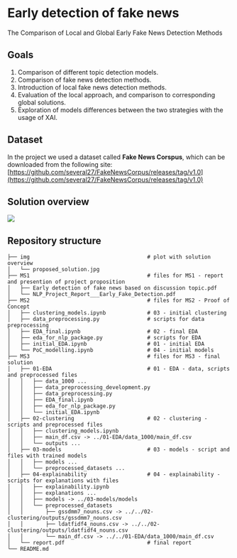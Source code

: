 # Early detection of fake news

The Comparison of Local and Global Early Fake News Detection Methods

## Goals
1. Comparison of different topic detection models.
2. Comparison of fake news detection methods.
3. Introduction of local fake news detection methods.
4. Evaluation of the local approach, and comparison to corresponding global solutions.
5. Exploration of models differences between the two strategies with the usage of XAI.

## Dataset

In the project we used a dataset called **Fake News Corspus**, which can be downloaded from the following site: [https://github.com/several27/FakeNewsCorpus/releases/tag/v1.0](https://github.com/several27/FakeNewsCorpus/releases/tag/v1.0)

## Solution overview

![](./img/proposed_solution.jpg)

## Repository structure

```
├── img                                     # plot with solution overview
│   └── proposed_solution.jpg
├── MS1                                     # files for MS1 - report and presention of project proposition
│   ├── Early detection of fake news based on discussion topic.pdf
│   └── NLP_Project_Report___Early_Fake_Detection.pdf
├── MS2                                     # files for MS2 - Proof of Concept
│   ├── clustering_models.ipynb             # 03 - initial clustering
│   ├── data_preprocessing.py               # scripts for data preprocessing
│   ├── EDA_final.ipynb                     # 02 - final EDA
│   ├── eda_for_nlp_package.py              # scripts for EDA
│   ├── initial_EDA.ipynb                   # 01 - initial EDA
│   └── PoC_modelling.ipynb                 # 04 - initial models
├── MS3                                     # files for MS3 - final solution
│   ├── 01-EDA                              # 01 - EDA - data, scripts and preprocessed files
│   │   ├── data_1000 ...
│   │   ├── data_preprocessing_development.py
│   │   ├── data_preprocessing.py
│   │   ├── EDA_final.ipynb
│   │   ├── eda_for_nlp_package.py
│   │   └── initial_EDA.ipynb
│   ├── 02-clustering                       # 02 - clustering - scripts and preprocessed files
│   │   ├── clustering_models.ipynb
│   │   ├── main_df.csv -> ../01-EDA/data_1000/main_df.csv
│   │   └── outputs ...
│   ├── 03-models                           # 03 - models - script and files with trained models
│   │   ├── models ...
│   │   └── preprocessed_datasets ...
│   ├── 04-explainability                   # 04 - explainability - scripts for explanations with files
│   │   ├── explainability.ipynb
│   │   ├── explanations ...
│   │   ├── models -> ../03-models/models
│   │   └── preprocessed_datasets
│   │       ├── gssdmm7_nouns.csv -> ../../02-clustering/outputs/gssdmm7_nouns.csv
│   │       ├── ldatfidf4_nouns.csv -> ../../02-clustering/outputs/ldatfidf4_nouns.csv
│   │       └── main_df.csv -> ../../01-EDA/data_1000/main_df.csv
│   └── report.pdf                          # final report
└── README.md
```
